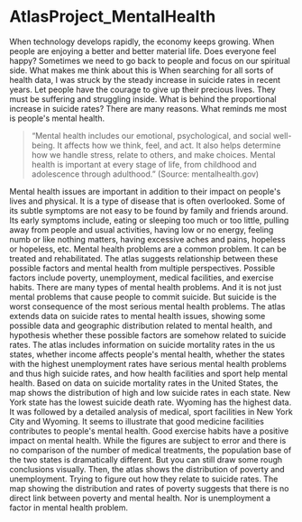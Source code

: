 # AtlasProject_MentalHealth

When technology develops rapidly, the economy keeps growing. When people are enjoying a better and better material life. Does everyone feel happy? Sometimes we need to go back to people and focus on our spiritual side. What makes me think about this is When searching for all sorts of health data, I was struck by the steady increase in suicide rates in recent years. Let people have the courage to give up their precious lives. They must be suffering and struggling inside. What is behind the proportional increase in suicide rates? There are many reasons. What reminds me most is people's mental health.
> “Mental health includes our emotional, psychological, and social well-being. It affects how we think, feel, and act. It also helps determine how we handle stress, relate to others, and make choices. Mental health is important at every stage of life, from childhood and adolescence through adulthood.” (Source: mentalhealth.gov)

Mental health issues are important in addition to their impact on people's lives and physical. It is a type of disease that is often overlooked. Some of its subtle symptoms are not easy to be found by family and friends around. Its early symptoms include, eating or sleeping too much or too little, pulling away from people and usual activities, having low or no energy, feeling numb or like nothing matters, having excessive aches and pains, hopeless or hopeless, etc. Mental health problems are a common problem. It can be treated and rehabilitated.
The atlas suggests relationship between these possible factors and mental health from multiple perspectives. Possible factors include poverty, unemployment, medical facilities, and exercise habits. There are many types of mental health problems. And it is not just mental problems that cause people to commit suicide. But suicide is the worst consequence of the most serious mental health problems. The atlas extends data on suicide rates to mental health issues, showing some possible data and geographic distribution related to mental health, and hypothesis whether these possible factors are somehow related to suicide rates. The atlas includes information on suicide mortality rates in the us states, whether income affects people's mental health, whether the states with the highest unemployment rates have serious mental health problems and thus high suicide rates, and how health facilities and sport help mental health.
Based on data on suicide mortality rates in the United States, the map shows the distribution of high and low suicide rates in each state. New York state has the lowest suicide death rate. Wyoming has the highest data. It was followed by a detailed analysis of medical, sport facilities in New York City and Wyoming. It seems to illustrate that good medicine facilities contributes to people's mental health. Good exercise habits have a positive impact on mental health. While the figures are subject to error and there is no comparison of the number of medical treatments, the population base of the two states is dramatically different. But you can still draw some rough conclusions visually. Then, the atlas shows the
distribution of poverty and unemployment. Trying to figure out how they relate to suicide rates. The map showing the distribution and rates of poverty suggests that there is no direct link between poverty and mental health. Nor is unemployment a factor in mental health problem.
